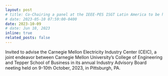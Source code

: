 ```yaml
---
layout: post
# title: Co-Chairing a panel at the IEEE-PES ISGT Latin America to be held in San Juan Puerto Rico from 6-9 November, 2023. 
# date: 2023-05-10 07:59:00-0400
date: 2023-10-09 
# date: Jun 10, 2023
inline: true
related_posts: false
---
```


<!-- A simple inline announcement with Markdown emoji! :sparkles: :smile: -->
<!-- I will be co-chairing a panel at the PES ISGT Latin America conference, at San Juan PR, on Automated Distribution Systems – Technologies, Trend, Need and Challenges. This panel consists of speakers from DOE national labs, universities, utility, and product vendor, to present the cutting-edge research, technologies, strategies, customer experience, and visions in distribution automation. Panelists include Dr. Henry Huang, Energy Systems Division Director (ANL), Dr. Martha Symko-Davies, Program Manager of Accelerating Clean Energy at Scale (NREL), Dr. Xuan Wu, Manager, Transmission Planning (AES), Dr. Di Shi, Associate Professor (NMSU), Dr. Zhaoyu Wang, Northrop Grumman Associate Professor (ISU), Daniel Arden, Director of Grid Automation Marketing (Eaton)These speakers will provide multiple angles of insights to the grand trend of grid automation, based on their extensive years of experience in individual areas which will benefit audiences from all types of organizations. -->

Invited to advise the Carnegie Mellon Electricity Industry Center (CEIC), a joint endeavor between Carnegie Mellon University’s College of Engineering and Tepper School of Business in its annual Industry Advisory Board neeting held on 9-10th October, 2023, in Pittsburgh, PA.
